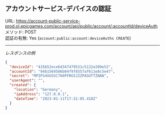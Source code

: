 ## アカウントサービス-デバイスの認証

URL: https://account-public-service-prod.ol.epicgames.com/account/api/public/account/:accountId/deviceAuth \
メソッド: POST \
認証の有無: Yes (`account:public:account:deviceAuths CREATE`)

---

_レスポンスの例_

```json
{
  "deviceId": "435b52ece6d347479531c5132e209e53",
  "accountId": "94b1569506b04f9f8557af611e8c5e47",
  "secret": "MPIPS4XUSSC766PFRG5JZZPASUTTZNAN",
  "userAgent": "",
  "created": {
    "location": "Germany",
    "ipAddress": "127.0.0.1",
    "dateTime": "2023-01-11T17:31:05.418Z"
  }
}
```
